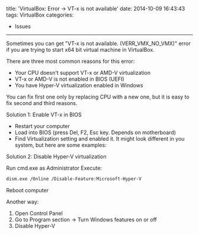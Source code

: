 title: 'VirtualBox: Error -> VT-x is not available'
date: 2014-10-09 16:43:43
tags: VirtualBox
categories:
 - Issues
---

Sometimes you can get "VT-x is not available. (VERR_VMX_NO_VMX)" error if you are trying to start x64 bit virtual machine in VirtualBox.

There are three most common reasons for this error:

- Your CPU doesn't support VT-x or AMD-V virtualization
- VT-x or AMD-V is not enabled in BIOS (UEFI)
- You have Hyper-V virtualization enabled in Windows

You can fix first one only by replacing CPU with a new one, but it is easy to fix second and third reasons.

Solution 1: Enable VT-x in BIOS

- Restart your computer
- Load into BIOS (press Del, F2, Esc key. Depends on motherboard)
- Find Virtualization setting and enabled it. It might look different in you system, but here are some examples: 


Solution 2: Disable Hyper-V virtualization

Run cmd.exe as Administrator
Execute:
``` bash
dism.exe /Online /Disable-Feature:Microsoft-Hyper-V
```
Reboot computer

Another way:

1. Open Control Panel
2. Go to Program section -> Turn Windows features on or off
3. Disable Hyper-V 